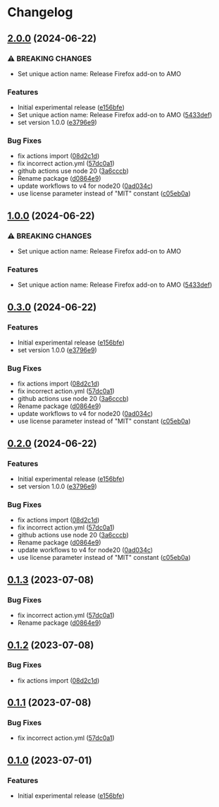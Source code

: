 # Changelog

## [2.0.0](https://github.com/akoessler/release-firefox-addon/compare/release-firefox-addon-v1.0.0...release-firefox-addon-v2.0.0) (2024-06-22)


### ⚠ BREAKING CHANGES

* Set unique action name: Release Firefox add-on to AMO

### Features

* Initial experimental release ([e156bfe](https://github.com/akoessler/release-firefox-addon/commit/e156bfed1025c760ed3ddcfab16a3dc6c8d70a22))
* Set unique action name: Release Firefox add-on to AMO ([5433def](https://github.com/akoessler/release-firefox-addon/commit/5433def3c2a9aac572e89bd137dcacb68911c2bd))
* set version 1.0.0 ([e3796e9](https://github.com/akoessler/release-firefox-addon/commit/e3796e97d74cc5d0c645c7ef5217c6064cd1c49c))


### Bug Fixes

* fix actions import ([08d2c1d](https://github.com/akoessler/release-firefox-addon/commit/08d2c1ddfe342ae437c489b20e9bf99d49550e5c))
* fix incorrect action.yml ([57dc0a1](https://github.com/akoessler/release-firefox-addon/commit/57dc0a1fcd39306e0ba802b765d5c110d6af0bcf))
* github actions use node 20 ([3a6cccb](https://github.com/akoessler/release-firefox-addon/commit/3a6cccb21b7ad79183e1556600263d26a3afb413))
* Rename package ([d0864e9](https://github.com/akoessler/release-firefox-addon/commit/d0864e9f13dd002bd6c4ef63b460aacbcc38127f))
* update workflows to v4 for node20 ([0ad034c](https://github.com/akoessler/release-firefox-addon/commit/0ad034c75805a23fc854624570194f3b861a0724))
* use license parameter instead of "MIT" constant ([c05eb0a](https://github.com/akoessler/release-firefox-addon/commit/c05eb0ae99d7c993c30cb732ac294f16b3728a7a))

## [1.0.0](https://github.com/akoessler/release-firefox-addon/compare/release-firefox-addon-v0.3.0...release-firefox-addon-v1.0.0) (2024-06-22)


### ⚠ BREAKING CHANGES

* Set unique action name: Release Firefox add-on to AMO

### Features

* Set unique action name: Release Firefox add-on to AMO ([5433def](https://github.com/akoessler/release-firefox-addon/commit/5433def3c2a9aac572e89bd137dcacb68911c2bd))

## [0.3.0](https://github.com/akoessler/release-firefox-addon/compare/release-firefox-addon-v0.2.0...release-firefox-addon-v0.3.0) (2024-06-22)


### Features

* Initial experimental release ([e156bfe](https://github.com/akoessler/release-firefox-addon/commit/e156bfed1025c760ed3ddcfab16a3dc6c8d70a22))
* set version 1.0.0 ([e3796e9](https://github.com/akoessler/release-firefox-addon/commit/e3796e97d74cc5d0c645c7ef5217c6064cd1c49c))


### Bug Fixes

* fix actions import ([08d2c1d](https://github.com/akoessler/release-firefox-addon/commit/08d2c1ddfe342ae437c489b20e9bf99d49550e5c))
* fix incorrect action.yml ([57dc0a1](https://github.com/akoessler/release-firefox-addon/commit/57dc0a1fcd39306e0ba802b765d5c110d6af0bcf))
* github actions use node 20 ([3a6cccb](https://github.com/akoessler/release-firefox-addon/commit/3a6cccb21b7ad79183e1556600263d26a3afb413))
* Rename package ([d0864e9](https://github.com/akoessler/release-firefox-addon/commit/d0864e9f13dd002bd6c4ef63b460aacbcc38127f))
* update workflows to v4 for node20 ([0ad034c](https://github.com/akoessler/release-firefox-addon/commit/0ad034c75805a23fc854624570194f3b861a0724))
* use license parameter instead of "MIT" constant ([c05eb0a](https://github.com/akoessler/release-firefox-addon/commit/c05eb0ae99d7c993c30cb732ac294f16b3728a7a))

## [0.2.0](https://github.com/akoessler/release-firefox-addon/compare/release-firefox-addon-v0.1.3...release-firefox-addon-v0.2.0) (2024-06-22)


### Features

* Initial experimental release ([e156bfe](https://github.com/akoessler/release-firefox-addon/commit/e156bfed1025c760ed3ddcfab16a3dc6c8d70a22))
* set version 1.0.0 ([e3796e9](https://github.com/akoessler/release-firefox-addon/commit/e3796e97d74cc5d0c645c7ef5217c6064cd1c49c))


### Bug Fixes

* fix actions import ([08d2c1d](https://github.com/akoessler/release-firefox-addon/commit/08d2c1ddfe342ae437c489b20e9bf99d49550e5c))
* fix incorrect action.yml ([57dc0a1](https://github.com/akoessler/release-firefox-addon/commit/57dc0a1fcd39306e0ba802b765d5c110d6af0bcf))
* github actions use node 20 ([3a6cccb](https://github.com/akoessler/release-firefox-addon/commit/3a6cccb21b7ad79183e1556600263d26a3afb413))
* Rename package ([d0864e9](https://github.com/akoessler/release-firefox-addon/commit/d0864e9f13dd002bd6c4ef63b460aacbcc38127f))
* update workflows to v4 for node20 ([0ad034c](https://github.com/akoessler/release-firefox-addon/commit/0ad034c75805a23fc854624570194f3b861a0724))
* use license parameter instead of "MIT" constant ([c05eb0a](https://github.com/akoessler/release-firefox-addon/commit/c05eb0ae99d7c993c30cb732ac294f16b3728a7a))

## [0.1.3](https://github.com/browser-actions/release-firefox-addon/compare/release-firefox-addon-v0.1.2...release-firefox-addon-v0.1.3) (2023-07-08)


### Bug Fixes

* fix incorrect action.yml ([57dc0a1](https://github.com/browser-actions/release-firefox-addon/commit/57dc0a1fcd39306e0ba802b765d5c110d6af0bcf))
* Rename package ([d0864e9](https://github.com/browser-actions/release-firefox-addon/commit/d0864e9f13dd002bd6c4ef63b460aacbcc38127f))

## [0.1.2](https://github.com/browser-actions/publish-firefox-addon/compare/publish-firefox-addon-v0.1.1...publish-firefox-addon-v0.1.2) (2023-07-08)


### Bug Fixes

* fix actions import ([08d2c1d](https://github.com/browser-actions/publish-firefox-addon/commit/08d2c1ddfe342ae437c489b20e9bf99d49550e5c))

## [0.1.1](https://github.com/browser-actions/publish-firefox-addon/compare/publish-firefox-addon-v0.1.0...publish-firefox-addon-v0.1.1) (2023-07-08)


### Bug Fixes

* fix incorrect action.yml ([57dc0a1](https://github.com/browser-actions/publish-firefox-addon/commit/57dc0a1fcd39306e0ba802b765d5c110d6af0bcf))

## [0.1.0](https://github.com/browser-actions/publish-firefox-addon/compare/publish-firefox-addon-v0.0.1...publish-firefox-addon-v0.1.0) (2023-07-01)


### Features

* Initial experimental release ([e156bfe](https://github.com/browser-actions/publish-firefox-addon/commit/e156bfed1025c760ed3ddcfab16a3dc6c8d70a22))
